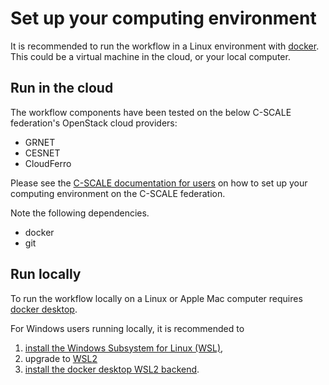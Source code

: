 # Set up your computing environment

It is recommended to run the workflow in a Linux environment with [docker](https://www.docker.com/). This could be a virtual machine in the cloud, or your local computer. 

## Run in the cloud

The workflow components have been tested on the below C-SCALE federation's OpenStack cloud providers: 
* GRNET
* CESNET
* CloudFerro

Please see the [C-SCALE documentation for users](https://wiki.c-scale.eu/C-SCALE/c-scale-users/getting-started) on how to set up your computing environment on the C-SCALE federation.

Note the following dependencies.
* docker
* git

## Run locally

To run the workflow locally on a Linux or Apple Mac computer requires [docker desktop](https://www.docker.com/products/docker-desktop/). 

For Windows users running locally, it is recommended to 
1. [install the Windows Subsystem for Linux (WSL)](https://docs.microsoft.com/en-us/windows/wsl/install), 
2. upgrade to [WSL2](https://docs.microsoft.com/en-us/windows/wsl/install#upgrade-version-from-wsl-1-to-wsl-2) 
3. [install the docker desktop WSL2 backend](https://docs.docker.com/desktop/windows/wsl/).
